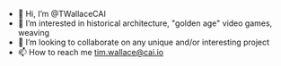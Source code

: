 - 👋 Hi, I’m @TWallaceCAI
- 👀 I’m interested in historical architecture, "golden age" video games, weaving
- 💞️ I’m looking to collaborate on any unique and/or interesting project
- 📫 How to reach me tim.wallace@cai.io
<!---
TWallaceCAI/TWallaceCAI is a ✨ special ✨ repository because its `README.md` (this file) appears on your GitHub profile.
You can click the Preview link to take a look at your changes.
--->
